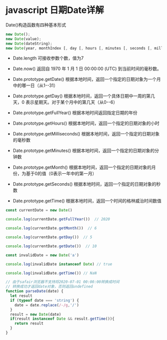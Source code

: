# javascript 日期Date详解

Date()构造函数有四种基本形式

```js
new Date();
new Date(value);
new Date(dateString);
new Date(year, monthIndex [, day [, hours [, minutes [, seconds [, milliseconds]]]]]);

```
- Date.length
可接收参数个数，值为7

- Date.now()
返回自 1970 年 1 月 1 日 00:00:00 (UTC) 到当前时间的毫秒数。

- Date.prototype.getDate()
根据本地时间，返回一个指定的日期对象为一个月中的哪一日（从1--31）

- Date.prototype.getDay()
根据本地时间，返回一个具体日期中一周的第几天，0 表示星期天。对于某个月中的第几天（从0--6）

- Date.prototype.getFullYear()
根据本地时间返回指定日期的年份

- Date.prototype.getHours()
根据本地时间，返回一个指定的日期对象的小时

- Date.prototype.getMilliseconds()
根据本地时间，返回一个指定的日期对象的毫秒数

- Date.prototype.getMinutes()
根据本地时间，返回一个指定的日期对象的分钟数

- Date.prototype.getMonth()
根据本地时间，返回一个指定的日期对象的月份，为基于0的值（0表示一年中的第一月）

- Date.prototype.getSeconds()
根据本地时间，返回一个指定的日期对象的秒数

- Date.prototype.getTime()
根据本地时间，返回一个时间的格林威治时间数值

```js
const currentDate = new Date()

console.log(currentDate.getFullYear())  // 2020

console.log(currentDate.getMonth())  // 6 

console.log(currentDate.getDay())  // 5

console.log(currentDate.getDate())  // 10

const invalidDate = new Date('a')

console.log(invalidDate instanceof Date) // true

console.log(invalidDate.getTime()) // NaN

// 由于safair浏览器不支持将2020-07-01 00:00:00转换成时间
// 转换成功才返回date对象，否则返回undefined
function parseDate(date) {
  let result
  if (typeof date === 'string') {
    date = date.replace(/-/g,'/') 
  }
  result = new Date(date)
  if(result instanceof Date && result.getTime()){
    return result
  }
}

```